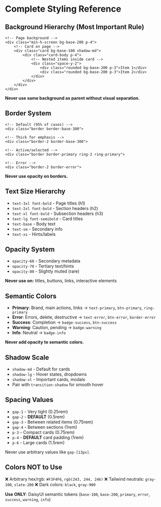 # Complete Styling Reference

## Background Hierarchy (Most Important Rule)

```svelte
<!-- Page background -->
<div class="min-h-screen bg-base-200 p-4">
	<!-- Card on page -->
	<div class="card bg-base-100 shadow-md">
		<div class="card-body p-4">
			<!-- Nested items inside card -->
			<div class="space-y-2">
				<div class="rounded bg-base-200 p-3">Item 1</div>
				<div class="rounded bg-base-200 p-3">Item 2</div>
			</div>
		</div>
	</div>
</div>
```

**Never use same background as parent without visual separation.**

## Border System

```svelte
<!-- Default (95% of cases) -->
<div class="border border-base-300">

<!-- Thick for emphasis -->
<div class="border-2 border-base-300">

<!-- Active/selected -->
<div class="border border-primary ring-2 ring-primary">

<!-- Error -->
<div class="border-2 border-error">
```

**Never use opacity on borders.**

## Text Size Hierarchy

- `text-3xl font-bold` - Page titles (h1)
- `text-2xl font-bold` - Section headers (h2)
- `text-xl font-bold` - Subsection headers (h3)
- `text-lg font-semibold` - Card titles
- `text-base` - Body text
- `text-sm` - Secondary info
- `text-xs` - Hints/labels

## Opacity System

- `opacity-60` - Secondary metadata
- `opacity-70` - Tertiary text/hints
- `opacity-80` - Slightly muted (rare)

**Never use on:** titles, buttons, links, interactive elements

## Semantic Colors

- **Primary**: Brand, main actions, links → `text-primary`,
  `btn-primary`, `ring-primary`
- **Error**: Errors, delete, destructive → `text-error`, `btn-error`,
  `border-error`
- **Success**: Completion → `badge-success`, `btn-success`
- **Warning**: Caution, pending → `badge-warning`
- **Info**: Neutral → `badge-info`

**Never add opacity to semantic colors.**

## Shadow Scale

- `shadow-md` - Default for cards
- `shadow-lg` - Hover states, dropdowns
- `shadow-xl` - Important cards, modals
- Pair with `transition-shadow` for smooth hover

## Spacing Values

- `gap-1` - Very tight (0.25rem)
- `gap-2` - **DEFAULT** (0.5rem)
- `gap-3` - Between related items (0.75rem)
- `gap-4` - Between sections (1rem)
- `p-3` - Compact cards (0.75rem)
- `p-4` - **DEFAULT** card padding (1rem)
- `p-6` - Large cards (1.5rem)

Never use arbitrary values like `gap-[13px]`.

## Colors NOT to Use

❌ Arbitrary hex/rgb: `#F3F4F6`, `rgb(243, 244, 246)` ❌ Tailwind
neutrals: `gray-100`, `slate-200` ❌ Dark colors: `black`, `gray-900`

**Use ONLY**: DaisyUI semantic tokens (`base-100`, `base-200`,
`primary`, `error`, `success`, `warning`, `info`)
